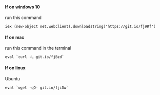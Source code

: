 #### If on windows 10
run this command
```
iex (new-object net.webclient).downloadstring('https://git.io/fj9Rf')
```

#### If on mac
run this command in the terminal
```
eval `curl -L git.io/fjBzd`
```

#### If on linux

Ubuntu
```
eval `wget -qO- git.io/fjiDw`
```
